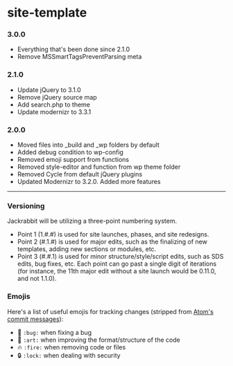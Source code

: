 # site-template

### 3.0.0
- Everything that's been done since 2.1.0
- Remove MSSmartTagsPreventParsing meta

### 2.1.0
- Update jQuery to 3.1.0
- Remove jQuery source map
- Add search.php to theme
- Update modernizr to 3.3.1

### 2.0.0
- Moved files into _build and _wp folders by default
- Added debug condition to wp-config
- Removed emoji support from functions
- Removed style-editor and function from wp theme folder
- Removed Cycle from default jQuery plugins
- Updated Modernizr to 3.2.0. Added more features

---

### Versioning
Jackrabbit will be utilizing a three-point numbering system.
- Point 1 (1.#.#) is used for site launches, phases, and site redesigns.
- Point 2 (#.1.#) is used for major edits, such as the finalizing of new templates, adding new sections or modules, etc.
- Point 3 (#.#.1) is used for minor structure/style/script edits, such as SDS edits, bug fixes, etc.
Each point can go past a single digit of iterations (for instance, the 11th major edit without a site launch would be 0.11.0, and not 1.1.0).

### Emojis
Here's a list of useful emojis for tracking changes (stripped from [Atom's commit messages](https://github.com/atom/atom/blob/master/CONTRIBUTING.md#git-commit-messages)):
- :bug: `:bug:` when fixing a bug
- :art: `:art:` when improving the format/structure of the code
- :fire: `:fire:` when removing code or files
- :lock: `:lock:` when dealing with security
